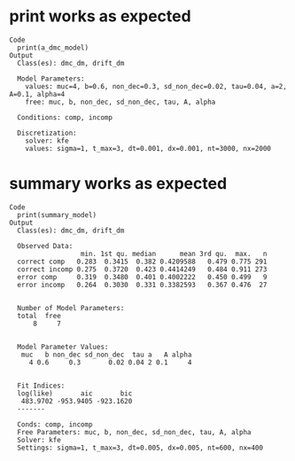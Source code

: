 # print works as expected

    Code
      print(a_dmc_model)
    Output
      Class(es): dmc_dm, drift_dm
      
      Model Parameters:
        values: muc=4, b=0.6, non_dec=0.3, sd_non_dec=0.02, tau=0.04, a=2, A=0.1, alpha=4
        free: muc, b, non_dec, sd_non_dec, tau, A, alpha
      
      Conditions: comp, incomp
      
      Discretization:
        solver: kfe
        values: sigma=1, t_max=3, dt=0.001, dx=0.001, nt=3000, nx=2000

# summary works as expected

    Code
      print(summary_model)
    Output
      Class(es): dmc_dm, drift_dm
      
      Observed Data:
                      min. 1st qu. median      mean 3rd qu.  max.   n
      correct comp   0.283  0.3415  0.382 0.4209588   0.479 0.775 291
      correct incomp 0.275  0.3720  0.423 0.4414249   0.484 0.911 273
      error comp     0.319  0.3480  0.401 0.4002222   0.450 0.499   9
      error incomp   0.264  0.3030  0.331 0.3382593   0.367 0.476  27
      
      
      Number of Model Parameters:
      total  free 
          8     7 
      
      
      Model Parameter Values:
       muc   b non_dec sd_non_dec  tau a   A alpha
         4 0.6     0.3       0.02 0.04 2 0.1     4
      
      
      Fit Indices:
      log(like)       aic       bic 
       483.9702 -953.9405 -923.1620 
      -------
      
      Conds: comp, incomp
      Free Parameters: muc, b, non_dec, sd_non_dec, tau, A, alpha
      Solver: kfe
      Settings: sigma=1, t_max=3, dt=0.005, dx=0.005, nt=600, nx=400

